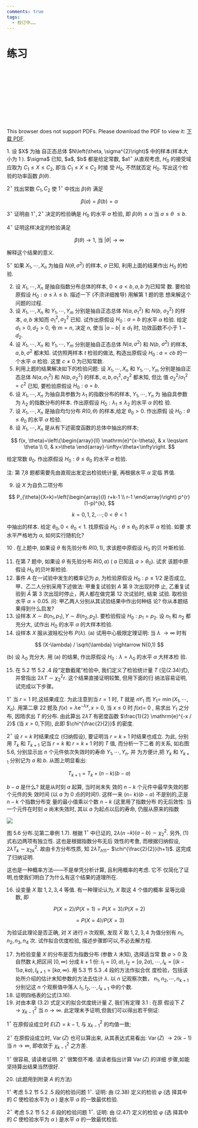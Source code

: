 ```yaml
---
comments: true
tags:
  - 校订中……
---
```

# 练习
<object data="https://eanyang7.github.io/Probability-and-Statistics/assets/5/exercises.pdf" type="application/pdf" width="700px" height="700px">
    <embed src="https://eanyang7.github.io/Probability-and-Statistics/assets/5/exercises.pdf">
        <p>This browser does not support PDFs. Please download the PDF to view it: <a href="https://eanyang7.github.io/Probability-and-Statistics/assets/5/exercises.pdf">下载 PDF</a>.</p>
    </embed>
</object>
1. 设 $X$ 为抽 自正态总体 $N\left(\theta, \sigma^{2}\right)$ 中的样本(样本大小为 1 ). $\sigma$ 已知, $a$, $b$ 都是给定常数, $a<b$. 要找原假设 $H_{0}: a \leqslant \theta \leqslant b$ 的水平 $\alpha$ 检验. 完成以下的 步骤:

$1^{\circ}$ 从直观考虑, $H_{0}$ 的接受域应取为 $C_{1} \leqslant X \leqslant C_{2}$, 即当 $C_{1} \leqslant X \leqslant C_{2}$ 时接 受 $H_{0}$, 不然就否定 $H_{0}$. 写出这个检验的功率函数 $\beta(\theta)$.

$2^{\circ}$ 找出常数 $C_{1}, C_{2}$ 使 $1^{\circ}$ 中找出 $\beta(\theta)$ 满足

$$
\beta(a)=\beta(b)=\alpha
$$

$3^{\circ}$ 证明由 $1^{\circ}, 2^{\circ}$ 决定的检验确是 $H_{0}$ 的水平 $\alpha$ 检验, 即 $\beta(\theta) \leqslant \alpha$ 当 $a \leqslant \theta$ $\leqslant b$.

$4^{\circ}$ 证明这样决定的检验满足

$$
\beta(\theta) \rightarrow 1 \text {, 当 }|\theta| \rightarrow \infty
$$

解释这个结果的意义.

$5^{\circ}$ 如果 $X_{1}, \cdots, X_{n}$ 为抽自 $N\left(\theta, \sigma^{2}\right)$ 的样本, $\sigma$ 已知, 利用上面的结果作出 $H_{0}$ 的检验.

2. 设 $X_{1}, \cdots, X_{n}$ 是抽自指数分布总体的样本, $0<a<b, a, b$ 为已知常 数. 要检验原假设 $H_{0}: a \leqslant \lambda \leqslant b$. 描述一下 (不须详细推导) 用解第 1 题的思 想来解这个问题的过程.
3. 设 $X_{1}, \cdots, X_{n}$ 和 $Y_{1}, \cdots, Y_{m}$ 分别是抽自正态总体 $N\left(a, \sigma_{1}^{2}\right)$ 和 $N(b$, $\left.\sigma_{2}^{2}\right)$ 的样本, $a, b$ 末知而 $\sigma_{1}^{2}, \sigma_{2}^{2}$ 已知. 试作出原假设 $H_{0}: a=b$ 的水平 $\alpha$ 检验. 给定 $d_{1}>0, d_{2}>0$, 令 $m=n$, 决定 $n$, 使当 $|a-b| \geqslant d_{1}$ 时, 功效函数不小于 $1-d_{2}$.
4. 设 $X_{1}, \cdots, X_{n}$ 和 $Y_{1}, \cdots, Y_{m}$ 分别是抽自正态总体 $N\left(a, \sigma^{2}\right)$ 和 $N(b$, $\left.\sigma^{2}\right)$ 的样本, $a, b, \sigma^{2}$ 都末知. 试仿照两样本 $t$ 检验的做法, 构造出原假设 $H_{0}$ : $a=c b$ 的一个水平 $\alpha$ 检验. 这里 $c \neq 0$ 为已知常数.
5. 利用上题的结果解决如下的检验问题: 设 $X_{1}, \cdots, X_{n}$ 和 $Y_{1}, \cdots, Y_{m}$ 分别是抽自正态总体 $N\left(a, \sigma_{1}^{2}\right)$ 和 $N\left(b, \sigma_{2}^{2}\right)$ 的样本, $a, b, \sigma_{1}^{2}, \sigma_{2}^{2}$ 都末知, 但比 值 $\sigma_{2}^{2} / \sigma_{1}^{2}=c^{2}$ 已知, 要检验原假设 $H_{0}: a=b$.
6. 设 $X_{1}, \cdots, X_{n}$ 为抽自具参数为 $\lambda_{1}$ 的指数分布的样本, $Y_{1}, \cdots, Y_{n}$ 为 抽自具参数为 $\lambda_{2}$ 的指数分布的样本. 作出原假设 $H_{0}: \lambda_{1} \leqslant \lambda_{2}$ 的水平 $\alpha$ 的检 验.
7. 设 $X_{1}, \cdots, X_{n}$ 是抽自均匀分布 $R(0, \theta)$ 的样本,给定 $\theta_{0}>0$. 作出原假 设 $H_{0}: \theta \leqslant \theta_{0}$ 的水平 $\alpha$ 检验.
8. 设 $X_{1}, \cdots, X_{n}$ 是从有下述密度函数的总体中抽出的样本;

$$
f(x, \theta)=\left\{\begin{array}{ll}
\mathrm{e}^{x-\theta}, & x \leqslant \theta \\
0, & x>\theta
\end{array}-\infty<\theta<\infty\right.
$$

给定常数 $\theta_{0}$. 作出原假设 $H_{0}: \theta \leqslant \theta_{0}$ 的水平 $\alpha$ 检验.

注: 第 7,8 题都需要先由直观出发定出检验统计量, 再根据水平 $\alpha$ 定临 界值.

9. 设 $X$ 为自负二项分布

$$
P_{\theta}(X=k)=\left(\begin{array}{l}
r+k-1 \\
r-1
\end{array}\right) p^{r}(1-p)^{k},
$$

$$
k=0,1,2, \cdots ; 0<\theta<1
$$

中抽出的样本. 给定 $\theta_{0}, 0<\theta_{0}<1$. 找原假设 $H_{0}: \theta \leqslant \theta_{0}$ 的水平 $\alpha$ 检验. 如要 求水平严格地为 $\alpha$, 如何实行随机化?

10 . 在上题中, 如果设 $\theta$ 有先验分布 $R(0,1)$, 求该题中原假设 $H_{0}$ 的贝 叶斯检验.

11. 在第 7 题中, 如果设 $\theta$ 有先验分布 $R(0, a)$ ( $a$ 已知且 $\left.a>\theta_{0}\right)$. 试求 该题中原假设 $H_{0}$ 的贝叶斯检验.
12. 事件 $A$ 在一试验中发生的概率记为 $p$, 为检验原假设 $H_{0}: p \leqslant 1 / 2$ 是否成立, 甲、乙二人分别采用下述做法: 甲重复试验到 $A$ 第 9 次出现时停 止, 乙重复试验到 $\bar{A}$ 第 3 次出现时停止，两人都在做完第 12 次试验时, 结束 试验. 取检验水平 $\alpha=0.05$. 问: 甲乙两人分别从其试验结果中作出何种结 论? 你从本题结果得到什么启发?
13. 设样本 $X \sim B\left(n_{1}, p_{1}\right), Y \sim B\left(n_{2}, p_{2}\right)$. 要检验假设 $H_{0}: p_{1}=p_{2}$. 设 $n_{1}$ 和 $n_{2}$ 都充分大, 试作出 $H_{0}$ 的水平 $\alpha$ 的大样本检验.
14. 设样本 $X$ 服从波晆松分布 $P(\lambda)$. (a) 试用中心极限定理证明: 当 $\lambda$ $\rightarrow \infty$ 时有

$$
(X-\lambda) / \sqrt{\lambda} \rightarrow N(0,1)
$$

(b) 设 $\lambda_{0}$ 充分大. 用 (a) 的结果, 作出原假设 $H_{0}: \lambda=\lambda_{0}$ 的水平 $\alpha$ 大样本检 验.

15. 在 5.2 节 5.2 .4 段“定数截尾”检验中, 我们定义了检验统计量 $T$ (见(2.34)式), 并曾指出 $2 \lambda T \sim \chi_{2}^{2} r$. 这个结果直接证明较繁, 但用下面的归 纳法容易证明,试完成以下步骤。

$1^{\circ}$ 当 $r=1$ 时,这结果成立. 为此注意到当 $r=1$ 时, $T$ 就是 $n Y_{1}$ 而 $Y_{1}=$ $\min \left(X_{1}, \cdots, X_{n}\right)$. 用第二章 22 题及 $f(x)=\lambda \mathrm{e}^{-\lambda x}, x>0$, 当 $x \leqslant 0$ 时 $f(x)=$ 0 , 易求出 $Y_{1}$ 之分布, 因陑求出 $T$ 的分布. 由此算出 $2 \lambda T$ 有密度函数 $\frac{1}{2} \mathrm{e}^{-x / 2}$ (当 $x>0$,下同), 此即 $\chi^{\frac{2}{2}}$ 的密度.

$2^{\circ}$ 设 $r=k$ 时结果成立 (归纳假设), 要证明当 $r=k+1$ 时结果也成立. 为此, 分别用 $T_{k}$ 和 $T_{k+1}$ 记当 $r=k$ 和 $r=k+1$ 时的 $T$ 值, 而分析一下二者 的关系, 如右图 5.6, 分别显示出 $n$ 个元件依次失效时的寿命 $Y_{1}, \cdots, Y_{n}$. 并 为方便计,把 $Y_{k}$ 和 $Y_{k+1}$ 分别记为 $a$ 和 $b$. 从图上明显看出:

$$
T_{k+1}=T_{k}+(n-k)(b-a)
$$

$b-a$ 是什么? 就是从时刻 $a$ 起算, 当时尚末失 效的 $n-k$ 个元件中最早失效的那个元件的失 效时间 (以 $a$ 为 0 点的时间!). 这样一来 $(n-$ $k)(b-a)$ 不是别的,正是 $n-k$ 个指数分布变 量的最小值乘以个数 $n-k$ (这里用了指数分布 的无后效性: 当一个元件在时刻 $a$ 尚末失效时, 其以 $a$ 为起点以后的寿命, 仍服从原来的指数

![](https://cdn.mathpix.com/cropped/2023_07_12_a4dc5e40bafbd8d766f4g-3.jpg?height=334&width=485&top_left_y=1512&top_left_x=1231)

图 5.6 分布.见第二章例 1.7$)$. 根据 $1^{\circ}$ 中已证的, $2 \lambda(n$ $-k)(a-b) \sim \chi_{2}^{2}$. 另外, (1) 式右边两项有独立性. 这也是根据指数分布无后 效性的考惫, 而根据归纳假设, $2 \lambda T_{k} \sim \chi_{2 k}^{2}$. 故由卡方分布性质, 知 $2 \lambda T_{h 11}-$ $\chi^{\frac{2}{2}}(h+1)$. 这完成了归纳证明.

这也是一种概率方法——不是单凭分析计算, 且利用概率的考虑. 它不 仅简化了证明,也使我们明白了为什么有这个结果的道理所在.

16. 设变量 $X$ 取 $1,2,3,4$ 等值. 有一种理论认为, $X$ 取这 4 个值的概率 呈等比级数, 即

$$
P(X=2) / P(X=1)=P(X=3) / P(X=2)
$$

$$
=P(X=4) / P(X=3)
$$

为验证此理论是否正确, 对 $X$ 进行 $n$ 次观察, 发现 $\bar{X}$ 取 $1,2,3,4$ 为值分别有 $n_{1}, n_{2}, n_{3}, n_{4}$ 次. 试作拟合优度检验, 描述步骤即可以,不必去解方程.

17. 为检验变量 $X$ 的分布是否为指数分布 (参数 $\lambda$ 末知), 选择适当常 数 $a>0$ 及自然数 $k$,把区间 $[0, \infty)$ 分成 $k+1$ 份: $I_{1}=[0, a), I_{2}=[a, 2 a)$, $\cdots, I_{k}=[(k-1) a, k a), I_{k+1}=[k a, \infty)$. 用 5.3 节 5.3 .4 段的方法作拟合优 度检验，包括该处所介绍的估计末知参数的方法去估计 $\lambda$. 以 $n$ 记观察次数， $n_{1}, n_{2}, \cdots, n_{k+1}$ 分别记这 $n$ 个观察值中落人 $I_{1}, I_{2}, \cdots, I_{k+1}$ 中的个数.
18. 证明四格表的公式(3.16).
19. 对由本章 (3.2) 式定义的拟合优度统计量 $Z$, 我们有定理 3.1 : 在原 假设下 $Z \rightarrow \chi_{k-1}^{2}$ 当 $n \rightarrow \infty$. 此定理末予证明,但我们可以得出若干侧证:

$1^{\circ}$ 在原假设成立时 $E(Z)=k-1$, 与 $\chi_{k-1}^{2}$ 的均值一致;

$2^{\circ}$ 在原假设成立时, $\operatorname{Var}(Z)$ 也可以算出来, 从其表达式易看出: $\operatorname{Var}(Z)$ $\rightarrow 2(k-1)$ 当 $n \rightarrow \infty$, 即收敛于 $\chi_{k-1}^{2}$ 之方差.

$1^{\circ}$ 很容易, 请读者证明. $2^{\circ}$ 很繁但不难. 请读者指出计算 $\operatorname{Var}(Z)$ 的详细 步骤,如能坚持算出结果当然很好.

20. (此题用到附录 $A$ 的方法)

$1^{\circ}$ 考虑 5.2 节 5.2 .5 段的检验问题 $1^{\circ}$. 证明: 由 (2.38) 定义的检验 $\varphi$ (选 择其中的 $C$ 使检验水平为 $\alpha$ ) 是水平 $\alpha$ 的一致最优检验.

$2^{\circ}$ 考虑 5.2 节 5.2 .6 段的检验问题 $1^{\circ}$. 证明: 由 (2.47) 定义的检验 $\varphi$ (选 择其中的 $C$ 使检验水平为 $\alpha$ ) 是水平 $\alpha$ 的一致最优检验.

